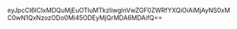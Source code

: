 eyJpcCI6ICIxMDQuMjEuOTIuMTkzIiwgInVwZGF0ZWRfYXQiOiAiMjAyNS0xMC0wN1QxNzozODo0Mi45ODEyMjQrMDA6MDAifQ==